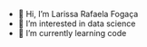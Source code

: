 - 👋 Hi, I’m  Larissa Rafaela Fogaça
- 👀 I’m interested in data science 
- 🌱 I’m currently learning code


<!---
LarissaRafaelafogaca/LarissaRafaelafogaca is a ✨ special ✨ repository because its `README.md` (this file) appears on your GitHub profile.
You can click the Preview link to take a look at your changes.
--->
